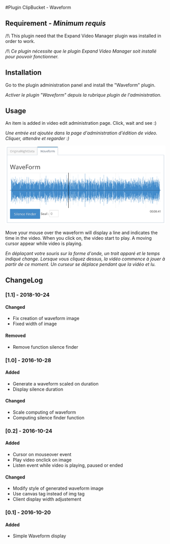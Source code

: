 #Plugin ClipBucket - Waveform

## Requirement - *Minimum requis*
/!\ This plugin need that the Expand Video Manager plugin was installed in order to work.

*/!\ Ce plugin nécessite que le plugin Expand Video Manager soit installé pour pouvoir fonctionner.*

## Installation
Go to the plugin administration panel and install the "Waveform" plugin.

*Activer le plugin "Waveform" depuis la rubrique plugin de l'administration.*

## Usage
An item is added in video edit administration page. Click, wait and see :)

*Une entrée est ajoutée dans la page d'administration d'édition de video. Cliquer, attendre et regarder :)*

![Waveform screenshoot](https://raw.githubusercontent.com/UHDF/clipbucket/develop/upload/plugins/waveform/waveform_capture.png)

Move your mouse over the waveform will display a line and indicates the time in the video. When you click on, the video start to play. A moving cursor appear while video is playing.

*En déplaçant votre souris sur la forme d'onde, un trait apparé et le temps indiqué change. Lorsque vous cliquez dessus, la vidéo commence à jouer à partir de ce moment. Un curseur se déplace pendant que la vidéo et lu.*


## ChangeLog
### [1.1] - 2018-10-24
#### Changed
- Fix creation of waveform image
- Fixed width of image

#### Removed
- Remove function silence finder

### [1.0] - 2016-10-28
#### Added
- Generate a waveform scaled on duration
- Display silence duration

#### Changed
- Scale computing of waveform
- Computing silence finder function

### [0.2] - 2016-10-24
#### Added
- Cursor on mouseover event
- Play video onclick on image
- Listen event while video is playing, paused or ended

#### Changed
- Modify style of generated waveform image
- Use canvas tag instead of img tag
- Client display width adjustement

### [0.1] - 2016-10-20
#### Added
- Simple Waveform display
